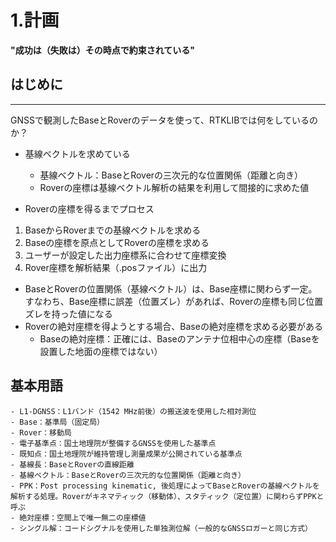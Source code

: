 # 1.計画
**"成功は（失敗は）その時点で約束されている"**

## はじめに

---

GNSSで観測したBaseとRoverのデータを使って、RTKLIBでは何をしているのか？  
- 基線ベクトルを求めている
  - 基線ベクトル：BaseとRoverの三次元的な位置関係（距離と向き）
  - Roverの座標は基線ベクトル解析の結果を利用して間接的に求めた値

- Roverの座標を得るまでプロセス
1. BaseからRoverまでの基線ベクトルを求める
2. Baseの座標を原点としてRoverの座標を求める
3. ユーザーが設定した出力座標系に合わせて座標変換
4. Rover座標を解析結果（.posファイル）に出力
- BaseとRoverの位置関係（基線ベクトル）は、Base座標に関わらず一定。すなわち、Base座標に誤差（位置ズレ）があれば、Roverの座標も同じ位置ズレを持った値になる
- Roverの絶対座標を得ようとする場合、Baseの絶対座標を求める必要がある
  - Baseの絶対座標：正確には、Baseのアンテナ位相中心の座標（Baseを設置した地面の座標ではない）

## **基本用語**
```
- L1-DGNSS：L1バンド（1542 MHz前後）の搬送波を使用した相対測位  
- Base：基準局（固定局）  
- Rover：移動局  
- 電子基準点：国土地理院が整備するGNSSを使用した基準点  
- 既知点：国土地理院が維持管理し測量成果が公開されている基準点  
- 基線長：BaseとRoverの直線距離  
- 基線ベクトル：BaseとRoverの三次元的な位置関係（距離と向き）  
- PPK：Post processing kinematic, 後処理によってBaseとRoverの基線ベクトルを解析する処理。Roverがキネマティック（移動体）、スタティック（定位置）に関わらずPPKと呼ぶ  
- 絶対座標：空間上で唯一無二の座標値  
- シングル解：コードシグナルを使用した単独測位解（一般的なGNSSロガーと同じ方式）
```
